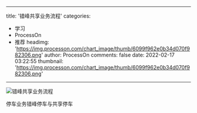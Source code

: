 
---
title: '错峰共享业务流程'
categories: 
 - 学习
 - ProcessOn
 - 推荐
headimg: 'https://img.processon.com/chart_image/thumb/6099f962e0b34d070f982306.png'
author: ProcessOn
comments: false
date: 2022-02-17 03:22:55
thumbnail: 'https://img.processon.com/chart_image/thumb/6099f962e0b34d070f982306.png'
---

<div>   
<img class="thumb" alt="错峰共享业务流程" src="https://img.processon.com/chart_image/thumb/6099f962e0b34d070f982306.png" referrerpolicy="no-referrer">
<p>停车业务错峰停车与共享停车</p>  
</div>
            